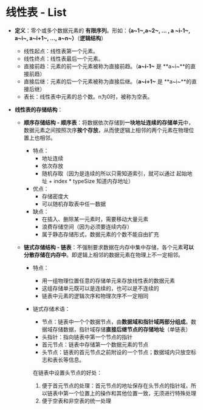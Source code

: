 # 线性表 - List

+ **定义**：零个或多个数据元素的 **有限序列**。形如：**（a~1~,a~2~, ... , a ~i-1~, a~i~, a~i+1~, ..., a~n~）**（**逻辑结构**）
  + 线性起点：线性表第一个元素。
  + 线性终点：线性表最后一个元素。
  + 直接前趋：元素的前一个元素被称为直接前趋。（**a~i-1~** 是 **a~i~**的直接前趋）
  + 直接后继：元素的后一个元素被称为直接后继。（**a~i+1~** 是 **a~i~**的直接后继）
  + 表长：线性表中元素的总个数。n为0时，被称为空表。
  
+ **线性表的存储结构**：
  + **顺序存储结构 - 顺序表**：将数据依次存储到**一块地址连续的存储单元**中，数据元素之间按照次序**挨个存放**，从而使逻辑上相邻的两个元素在物理位置上也相邻。
    + 特点：
      + 地址连续
      + 依次存放
      + 随机存取（因为是连续的所以只需知道索引，就可以通过 起始地址 + index * typeSize 知道内存地址）
    + 优点：
      + 存储密度大
      + 可以随机存取表中任一数据
    + 缺点：
      + 在插入、删除某一元素时，需要移动大量元素
      + 浪费存储空间（因为必须要连续内存）
      + 属于静态存储形式，数据元素的个数不能自由扩充
    
  + **链式存储结构 - 链表**：不强制要求数据在内存中集中存储，各个元素**可以分散存储在内存中**。即逻辑上相邻的数据元素在物理上不一定相邻。
  
    + 特点：
  
      + 用一组物理位置任意的存储单元来存放线性表的数据元素
      + 这组存储单元既可以是连续的，也可以是不连续的
      + 链表中元素的逻辑次序和物理次序不一定相同
  
    + 链式存储术语：
  
      + 节点：链表中一个个数据节点，由**数据域和指针域两部分组成**。数据域存储数据，指针域存储**直接后继节点的存储地址**（单链表）
      + 头指针：指向链表中第一个节点的指针
      + 首元节点：链表中存储第一个数据元素的节点
      + 头节点：链表的首元节点之前附设的一个节点；数据域内只放空标志和表长等信息。
  
      在链表中设置头节点的好处：
  
      1. 便于首元节点的处理：首元节点的地址保存在头节点的指针域，所以链表中第一个位置上的操作和其他位置一致，无须进行特殊处理
      2. 便于空表和非空表的统一处理